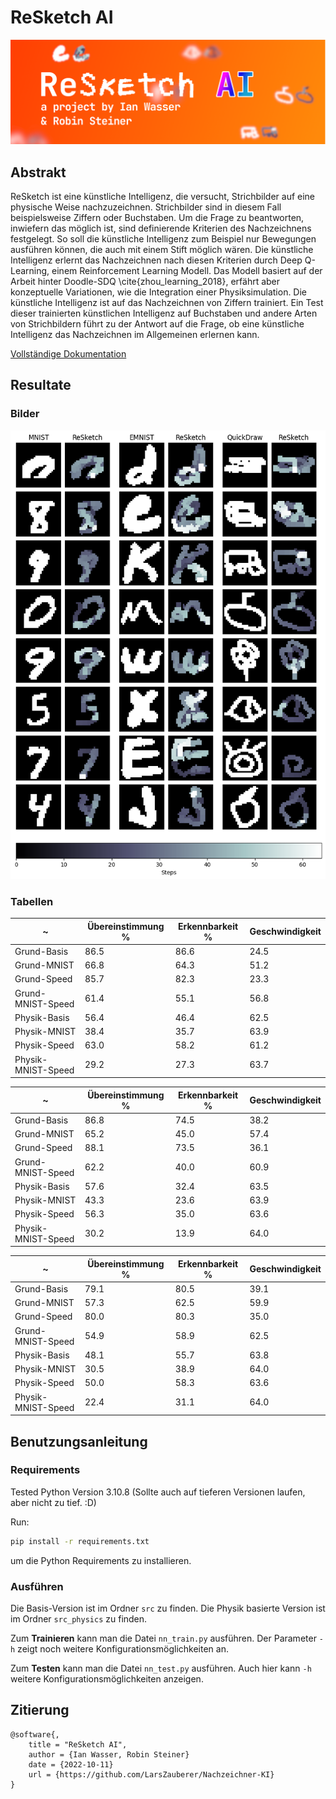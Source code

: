# ReSketch AI

![ReSketch AI header](ReSketch_header.png)

## Abstrakt
ReSketch ist eine künstliche Intelligenz, die
versucht, Strichbilder auf eine physische Weise nachzuzeichnen. Strichbilder
sind in diesem Fall beispielsweise Ziffern oder Buchstaben. Um die Frage zu
beantworten, inwiefern das möglich ist, sind definierende Kriterien des
Nachzeichnens festgelegt. So soll die künstliche Intelligenz zum Beispiel nur
Bewegungen ausführen können, die auch mit einem Stift möglich wären. Die
künstliche Intelligenz erlernt das Nachzeichnen nach diesen Kriterien durch Deep
Q-Learning, einem Reinforcement Learning Modell. Das Modell basiert auf der
Arbeit hinter Doodle-SDQ \cite{zhou_learning_2018}, erfährt aber konzeptuelle
Variationen, wie die Integration einer Physiksimulation. Die künstliche
Intelligenz ist auf das Nachzeichnen von Ziffern trainiert. Ein Test dieser
trainierten künstlichen Intelligenz auf Buchstaben und andere Arten von
Strichbildern führt zu der Antwort auf die Frage, ob eine künstliche Intelligenz
das Nachzeichnen im Allgemeinen erlernen kann.

[Vollständige Dokumentation](https://github.com/LarsZauberer/Nachzeichner-KI/releases/download/1.0/Maturarbeit_IanWasser_RobinSteiner.pdf)

## Resultate
### Bilder
![AI Generated Images (Base-Base)](/Documentation/images/resultate/base-base.png)

### Tabellen
| ~                  | Übereinstimmung \% | Erkennbarkeit \% | Geschwindigkeit |
|--------------------|--------------------|------------------|-----------------|
| Grund-Basis        | 86.5               | 86.6             | 24.5            |
| Grund-MNIST        | 66.8               | 64.3             | 51.2            |
| Grund-Speed        | 85.7               | 82.3             | 23.3            |
| Grund-MNIST-Speed  | 61.4               | 55.1             | 56.8            |
| Physik-Basis       | 56.4               | 46.4             | 62.5            |
| Physik-MNIST       | 38.4               | 35.7             | 63.9            |
| Physik-Speed       | 63.0               | 58.2             | 61.2            |
| Physik-MNIST-Speed | 29.2               | 27.3             | 63.7            |

| ~                  | Übereinstimmung \% | Erkennbarkeit \% | Geschwindigkeit |
|--------------------|--------------------|------------------|-----------------|
| Grund-Basis        | 86.8               | 74.5             | 38.2            |
| Grund-MNIST        | 65.2               | 45.0             | 57.4            |
| Grund-Speed        | 88.1               | 73.5             | 36.1            |
| Grund-MNIST-Speed  | 62.2               | 40.0             | 60.9            |
| Physik-Basis       | 57.6               | 32.4             | 63.5            |
| Physik-MNIST       | 43.3               | 23.6             | 63.9            |
| Physik-Speed       | 56.3               | 35.0             | 63.6            |
| Physik-MNIST-Speed | 30.2               | 13.9             | 64.0            |

| ~                  | Übereinstimmung \% | Erkennbarkeit \% | Geschwindigkeit |
|--------------------|--------------------|------------------|-----------------|
| Grund-Basis        | 79.1               | 80.5             | 39.1            |
| Grund-MNIST        | 57.3               | 62.5             | 59.9            |
| Grund-Speed        | 80.0               | 80.3             | 35.0            |
| Grund-MNIST-Speed  | 54.9               | 58.9             | 62.5            |
| Physik-Basis       | 48.1               | 55.7             | 63.8            |
| Physik-MNIST       | 30.5               | 38.9             | 64.0            |
| Physik-Speed       | 50.0               | 58.3             | 63.6            |
| Physik-MNIST-Speed | 22.4               | 31.1             | 64.0            |

## Benutzungsanleitung

### Requirements

Tested Python Version 3.10.8 (Sollte auch auf tieferen Versionen laufen, aber nicht zu tief. :D)

Run:
```bash
pip install -r requirements.txt
```

um die Python Requirements zu installieren.


### Ausführen
Die Basis-Version ist im Ordner `src` zu finden. Die Physik basierte Version ist
im Ordner `src_physics` zu finden.

Zum **Trainieren** kann man die Datei `nn_train.py` ausführen. Der Parameter
`-h` zeigt noch weitere Konfigurationsmöglichkeiten an.

Zum **Testen** kann man die Datei `nn_test.py` ausführen. Auch hier kann `-h`
weitere Konfigurationsmöglichkeiten anzeigen.

## Zitierung
```biblatex
@software{,
    title = "ReSketch AI",
    author = {Ian Wasser, Robin Steiner}
    date = {2022-10-11}
    url = {https://github.com/LarsZauberer/Nachzeichner-KI}
}
```
